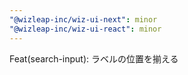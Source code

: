 ```yaml
---
"@wizleap-inc/wiz-ui-next": minor
"@wizleap-inc/wiz-ui-react": minor
---
```


Feat(search-input): ラベルの位置を揃える
